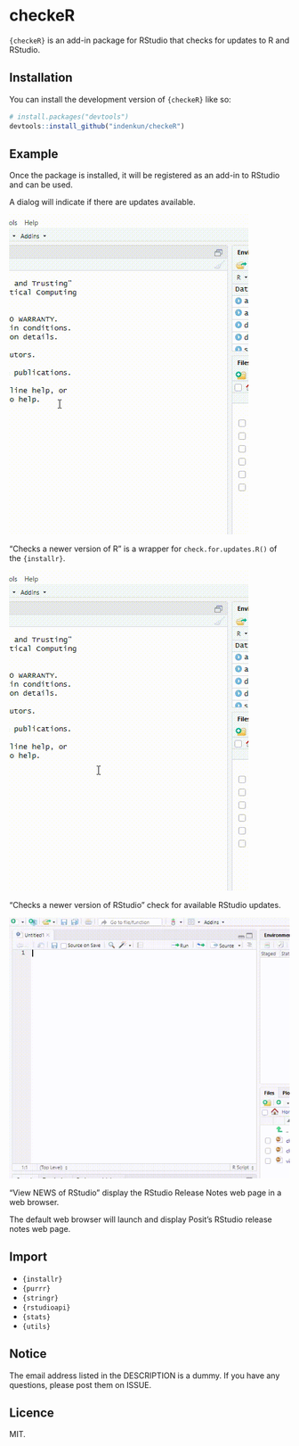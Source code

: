 
<!-- README.md is generated from README.Rmd. Please edit that file -->

# checkeR

<!-- badges: start -->
<!-- badges: end -->

`{checkeR}` is an add-in package for RStudio that checks for updates to
R and RStudio.

## Installation

You can install the development version of `{checkeR}` like so:

``` r
# install.packages("devtools")
devtools::install_github("indenkun/checkeR")
```

## Example

Once the package is installed, it will be registered as an add-in to
RStudio and can be used.

A dialog will indicate if there are updates available.

![](img/checkeR.gif)

“Checks a newer version of R” is a wrapper for `check.for.updates.R()`
of the `{installr}`.

![](img/checkeRStudio.gif)

“Checks a newer version of RStudio” check for available RStudio updates.

![](img/view_news_RStudio.gif)

“View NEWS of RStudio” display the RStudio Release Notes web page in a
web browser.

The default web browser will launch and display Posit’s RStudio release
notes web page.

## Import

- `{installr}`
- `{purrr}`
- `{stringr}`
- `{rstudioapi}`
- `{stats}`
- `{utils}`

## Notice

The email address listed in the DESCRIPTION is a dummy. If you have any
questions, please post them on ISSUE.

## Licence

MIT.
